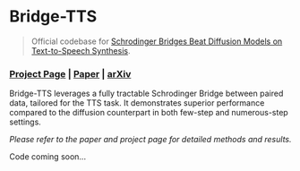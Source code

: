 # Bridge-TTS
> Official codebase for [Schrodinger Bridges Beat Diffusion Models on Text-to-Speech Synthesis](https://arxiv.org/abs/2312.03491).

<h3><a href="https://bridge-tts.github.io">Project Page</a> | <a href="https://arxiv.org/pdf/2312.03491.pdf">Paper</a> | <a href="https://arxiv.org/abs/2312.03491">arXiv</a></h3>

Bridge-TTS leverages a fully tractable Schrodinger Bridge between paired data, tailored for the TTS task. It demonstrates superior performance compared to the diffusion counterpart in both few-step and numerous-step settings.

*Please refer to the paper and project page for detailed methods and results.*

Code coming soon...